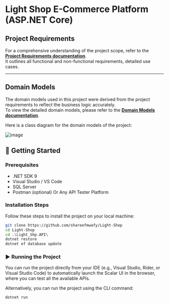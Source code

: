 # Light Shop E-Commerce Platform (ASP.NET Core)


## Project Requirements  
For a comprehensive understanding of the project scope, refer to the [**Project Requirements documentation**](./docs/ProjectRequirements.md).  
It outlines all functional and non-functional requirements, detailed use cases.

---

## Domain Models  
The domain models used in this project were derived from the project requirements to reflect the business logic accurately.  
To view the detailed domain models, please refer to the [**Domain Models documentation**](./docs/DomainModels.md).  

Here is a class diagram for the domain models of the project:

![image](https://github.com/user-attachments/assets/749fad91-559c-41c6-aa0c-87f19ec2cda5)



## 🔧 Getting Started

### Prerequisites
- .NET SDK 9
- Visual Studio / VS Code
- SQL Server
- Postman (optional) Or Any API Tester Platform

### Installation Steps

Follow these steps to install the project on your local machine:

```bash
git clone https://github.com/shareefmwafy/Light-Shop
cd Light-Shop
cd .\Light_Shp.API\
dotnet restore
dotnet ef database update
```
### ▶️ Running the Project

You can run the project directly from your IDE (e.g., Visual Studio, Rider, or Visual Studio Code) to automatically launch the Scalar UI in the browser, where you can test all the available APIs.

Alternatively, you can run the project using the CLI command:
```bash
dotnet run
```



